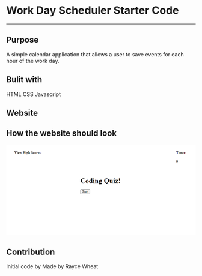 # Work Day Scheduler Starter Code
***
## Purpose 
A simple calendar application that allows a user to save events for each hour of the work day. 

## Bulit with
HTML
CSS 
Javascript 

## Website


## How the website should look 
![website](https://github.com/RayceWheat/code-quiz/blob/main/assets/images/code-quiz-website-picture.png)

## Contribution
Initial code by 
Made by Rayce Wheat